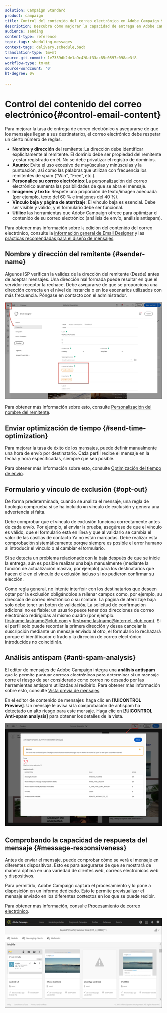 ```yaml
---
solution: Campaign Standard
product: campaign
title: Control del contenido del correo electrónico en Adobe Campaign Standard
description: Descubra cómo mejorar la capacidad de entrega en Adobe Campaign Standard al editar el contenido del correo electrónico.
audience: sending
content-type: reference
topic-tags: sheduling-messages
context-tags: delivery,schedule,back
translation-type: tm+mt
source-git-commit: 1e7359db2de1a9c420af33ac85c0597c098ae3f8
workflow-type: tm+mt
source-wordcount: '0'
ht-degree: 0%

---
```



# Control del contenido del correo electrónico{#control-email-content}

Para mejorar la tasa de entrega de correo electrónico y asegurarse de que los mensajes llegan a sus destinatarios, el correo electrónico debe respetar un cierto número de reglas.

* **Nombre y dirección** del remitente: La dirección debe identificar explícitamente al remitente. El dominio debe ser propiedad del remitente y estar registrado en él. No se debe privatizar el registro de dominios.
* **Asunto**: Evite el uso excesivo de mayúsculas y minúsculas y la puntuación, así como las palabras que utilizan con frecuencia los remitentes de spam (&quot;Win&quot;, &quot;Free&quot;, etc.).
* **Personalice su correo electrónico**: La personalización del correo electrónico aumenta las posibilidades de que se abra el mensaje.
* **Imágenes y texto**: Respete una proporción de texto/imagen adecuada (por ejemplo, texto del 60 % e imágenes del 40 %).
* **Vínculo baja y página de aterrizaje**: El vínculo baja es esencial. Debe ser visible y válido, y el formulario debe ser funcional.
* **Utilice** las herramientas que Adobe Campaign ofrece para optimizar el contenido de su correo electrónico (análisis de envío, análisis antispam).

Para obtener más información sobre la edición del contenido del correo electrónico, consulte la [información general de Email Designer](../../designing/using/designing-content-in-adobe-campaign.md) y las [prácticas recomendadas para el diseño de mensajes](../../designing/using/designing-content-in-adobe-campaign.md#content-design-best-practices).

## Nombre y dirección del remitente {#sender-name}

Algunos ISP verifican la validez de la dirección del remitente (Desde) antes de aceptar mensajes. Una dirección mal formada puede resultar en que el servidor receptor la rechace. Debe asegurarse de que se proporciona una dirección correcta en el nivel de instancia o en los escenarios utilizados con más frecuencia. Póngase en contacto con el administrador.

![](assets/delivery_content_edition16.png)

Para obtener más información sobre esto, consulte [Personalización del nombre del remitente](../../designing/using/personalization.md#personalizing-the-sender).

## Enviar optimización de tiempo {#send-time-optimization}

Para mejorar la tasa de éxito de los mensajes, puede definir manualmente una hora de envío por destinatario. Cada perfil recibe el mensaje en la fecha y hora especificadas, siempre que sea posible.

Para obtener más información sobre esto, consulte [Optimización del tiempo de envío](../../sending/using/optimizing-the-sending-time.md).

## Formulario y vínculo de exclusión {#opt-out}

De forma predeterminada, cuando se analiza el mensaje, una regla de tipología comprueba si se ha incluido un vínculo de exclusión y genera una advertencia si falta.

Debe comprobar que el vínculo de exclusión funciona correctamente antes de cada envío. Por ejemplo, al enviar la prueba, asegúrese de que el vínculo es válido, que el formulario está en línea y que al validarlo se cambia el valor de las casillas de contacto Ya no están marcadas. Debe realizar esta comprobación sistemáticamente porque siempre es posible el error humano al introducir el vínculo o al cambiar el formulario.

Si se detecta un problema relacionado con la baja después de que se inicie la entrega, aún es posible realizar una baja manualmente (mediante la función de actualización masiva, por ejemplo) para los destinatarios que hacen clic en el vínculo de exclusión incluso si no pudieron confirmar su elección.

Como regla general, no intente interferir con los destinatarios que deseen optar por la exclusión obligándolos a rellenar campos como, por ejemplo, su dirección de correo electrónico o su nombre. La página de aterrizaje baja solo debe tener un botón de validación. La solicitud de confirmación adicional no es fiable: un usuario puede tener dos direcciones de correo electrónico redirigidas al mismo cuadro (por ejemplo: firstname.lastname@club.com y firstname.lastname@internet-club.com). Si el perfil solo puede recordar la primera dirección y desea cancelar la suscripción mediante un mensaje enviado al otro, el formulario lo rechazará porque el identificador cifrado y la dirección de correo electrónico introducidos no coincidirán.

## Análisis antispam {#anti-spam-analysis}

El editor de mensajes de Adobe Campaign integra una **análisis antispam** que le permite puntuar correos electrónicos para determinar si un mensaje corre el riesgo de ser considerado como correo no deseado por las herramientas antispam utilizadas al recibirlo. Para obtener más información sobre esto, consulte [Vista previa de mensajes](../../sending/using/previewing-messages.md).

En el editor de contenido de mensajes, haga clic en **[!UICONTROL Preview]**. Un mensaje le avisa si la comprobación de antispam ha detectado un alto riesgo para este mensaje. Haga clic en **[!UICONTROL Anti-spam analysis]** para obtener los detalles de la vista.

![](assets/sending_anti-spam_analysis.png)

## Comprobando la capacidad de respuesta del mensaje {#message-responsiveness}

Antes de enviar el mensaje, puede comprobar cómo se verá el mensaje en diferentes dispositivos. Esto es para asegurarse de que se mostrará de manera óptima en una variedad de clientes web, correos electrónicos web y dispositivos.

Para permitirlo, Adobe Campaign captura el procesamiento y lo pone a disposición en un informe dedicado. Esto le permite previsualizar el mensaje enviado en los diferentes contextos en los que se puede recibir.

Para obtener más información, consulte [Procesamiento de correo electrónico](../../sending/using/email-rendering.md).

![](assets/inbox_rendering_report_3.png)
